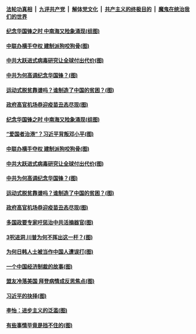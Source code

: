 

####  [法轮功真相](../../../../basic/blob/master/README.md?t=03020431) &nbsp;|&nbsp; [九评共产党](../../../../9ping.md/blob/master/README.md?t=03020431) &nbsp;|&nbsp; [解体党文化](../../../../jtdwh.md/blob/master/README.md?t=03020431)  &nbsp;|&nbsp; [共产主义的终极目的](../../../../gczydzjmd.md/blob/master/README.md?t=03020431) &nbsp;|&nbsp; [魔鬼在统治我们的世界](../../../../mgztzwmdsj.md/blob/master/README.md?t=03020431) 

#### [纪念华国锋之时 中南海又险象涌现(组图)](../pages/p4/963634.md?t=03020431) 

#### [中联办横手夺权 建制派狗咬狗骨(图)](../pages/p4/964071.md?t=03020431) 

#### [中共大跃进式病毒研究让全球付出代价(图)](../pages/p4/964069.md?t=03020431) 

#### [中共为何高调纪念华国锋？(图)](../pages/p4/964066.md?t=03020431) 

#### [运动式脱贫靠谱吗？谁制造了中国的贫困？(图)](../pages/p4/964059.md?t=03020431) 

#### [政府高官机场恭迎疫苗丑态尽现(图)](../pages/p4/964058.md?t=03020431) 


#### [纪念华国锋之时 中南海又险象涌现(组图)](../pages/p4/963634.md?t=03020431) 

#### [“爱国者治港”？习近平背叛邓小平(图)](../pages/p4/964083.md?t=03020431) 

#### [中联办横手夺权 建制派狗咬狗骨(图)](../pages/p4/964071.md?t=03020431) 

#### [中共大跃进式病毒研究让全球付出代价(图)](../pages/p4/964069.md?t=03020431) 

#### [中共为何高调纪念华国锋？(图)](../pages/p4/964066.md?t=03020431) 

#### [运动式脱贫靠谱吗？谁制造了中国的贫困？(图)](../pages/p4/964059.md?t=03020431) 

#### [政府高官机场恭迎疫苗丑态尽现(图)](../pages/p4/964058.md?t=03020431) 


#### [多国政要专家吁惩治中共活摘器官(图)](../pages/p4/963910.md?t=03020431) 



#### [3呎进洞 川普为何不挥出这一杆？(图)](../pages/p4/963959.md?t=03020431) 

#### [为何日韩人士被当作中国人遭误打(图)](../pages/p4/963958.md?t=03020431) 

#### [一个中国经济制裁的故事(图)](../pages/p4/963914.md?t=03020431) 

#### [盟友冷落美国 拜登病情成反思焦点(图)](../pages/p4/963962.md?t=03020431) 


#### [习近平的抉择(图)](../pages/p4/963864.md?t=03020431) 

#### [李怡：进步主义的泛滥(图)](../pages/p4/963859.md?t=03020431) 

#### [有些事情毕竟是挡不住的(图)](../pages/p4/963862.md?t=03020431) 

